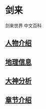 # 剑来
剑来世界 中文百科


## [人物介绍](https://github.com/jianlai-wiki/jianlai/tree/master/person) 

## [地理信息](https://github.com/jianlai-wiki/jianlai/tree/master/address) 

## [大神分析](https://github.com/jianlai-wiki/jianlai/tree/master/analyze) 

## [章节介绍](https://github.com/jianlai-wiki/jianlai/tree/master/section) 



